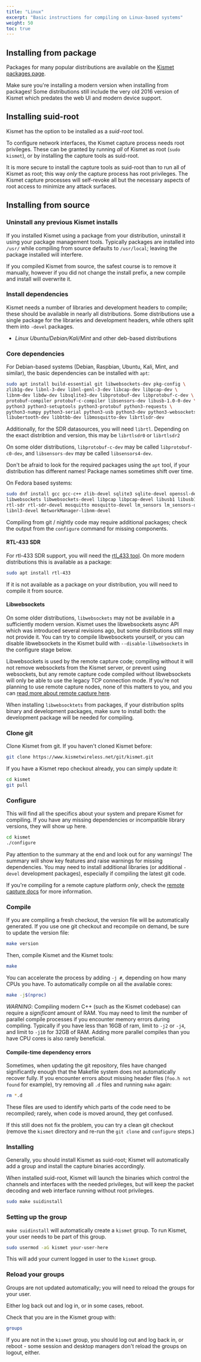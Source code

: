 ```yaml
---
title: "Linux"
excerpt: "Basic instructions for compiling on Linux-based systems"
weight: 50
toc: true
---
```


## Installing from package

Packages for many popular distributions are available on the [Kismet packages page](/packages/).

Make sure you're installing a modern version when installing from packages!  Some distributions still include the very old 2016 version of Kismet which predates the web UI and modern device support.

## Installing suid-root

Kismet has the option to be installed as a *suid-root* tool.

To configure network interfaces, the Kismet capture process needs root privileges.  These can be granted by running *all* of Kismet as root (`sudo kismet`), or by installing the capture tools as suid-root.

It is more secure to install the capture tools as suid-root than to run all of Kismet as root; this way *only* the capture process has root privileges.  The Kismet capture processes will self-revoke all but the necessary aspects of root access to minimize any attack surfaces.

## Installing from source

### Uninstall any previous Kismet installs

If you installed Kismet using a package from your distribution, uninstall it using your package management tools.  Typically packages are installed into `/usr/` while compiling from source defaults to `/usr/local`; leaving the package installed will interfere.

If you compiled Kismet from source, the safest course is to remove it manually, however if you did not change the install prefix, a new compile and install will overwrite it.

### Install dependencies

Kismet needs a number of libraries and  development headers to compile; these should be available in nearly all
distributions.  Some distributions use a single package for the libraries and development headers, while others split them
into `-devel` packages.

* *Linux Ubuntu/Debian/Kali/Mint* and other deb-based distributions

### Core dependencies

For Debian-based systems (Debian, Raspbian, Ubuntu, Kali, Mint, and similar), the basic dependencies can be installed with `apt`:

```bash
sudo apt install build-essential git libwebsockets-dev pkg-config \
zlib1g-dev libnl-3-dev libnl-genl-3-dev libcap-dev libpcap-dev \
libnm-dev libdw-dev libsqlite3-dev libprotobuf-dev libprotobuf-c-dev \
protobuf-compiler protobuf-c-compiler libsensors-dev libusb-1.0-0-dev \
python3 python3-setuptools python3-protobuf python3-requests \
python3-numpy python3-serial python3-usb python3-dev python3-websockets \
libubertooth-dev libbtbb-dev libmosquitto-dev librtlsdr-dev
```

Additionally, for the SDR datasources, you will need `librtl`.  Depending on the
exact distribtion and version, this may be `librtlsdr0` or `librtlsdr2`

On some older distributions, `libprotobuf-c-dev` may be called
`libprotobuf-c0-dev`, and `libsensors-dev` may be called `libsensors4-dev`.

Don't be afraid to look for the required packages using the `apt` tool, if your
distribution has different names!  Package names sometimes shift over time.

On Fedora based systems:

```bash
sudo dnf install gcc gcc-c++ zlib-devel sqlite3 sqlite-devel openssl-devel \
libwebsockets libwebsockets-devel libpcap libpcap-devel libusb1 libusb1-devel \
rtl-sdr rtl-sdr-devel mosquitto mosquitto-devel lm_sensors lm_sensors-devel \
libnl3-devel NetworkManager-libnm-devel
```

Compiling from git / nightly code may require additional packages; check the
output from the `configure` command for missing components.

#### RTL-433 SDR

For rtl-433 SDR support, you will need the [rtl_433 tool](https://github.com/merbanan/rtl_433).  On more modern distributions this is available as a package:

```bash
sudo apt install rtl-433
```

If it is not available as a package on your distribution, you will need to compile it from source.

#### Libwebsockets

On some older distributions, `libwebsockets` may not be available in a sufficiently modern version.  Kismet uses the libwebsockets async
API which was introduced several revisions ago, but some distributions still may not provide it.  You can try to compile libwebsockets
yourself, or you can disable libwebsockets in the Kismet build with `--disable-libwebsockets` in the configure stage below.

Libwebsockets is used by the remote capture code; compiling without it will not remove websockets from the Kismet server,
or prevent using websockets, but any remote capture code compiled without libwebsockets will only be able to use the legacy
TCP connection mode.  If you're not planning to use remote capture nodes, none of this matters to you, and you can
[read more about remote capture here](/docs/readme/remotecap/remotecap/).

When installing `libwebsocktets` from packages, if your distribution splits binary and development packages, make sure to
install both: the development package will be needed for compiling.

### Clone git

Clone Kismet from git.  If you haven't cloned Kismet before:

```bash
git clone https://www.kismetwireless.net/git/kismet.git
```

If you have a Kismet repo checkout already, you can simply update it:

```bash
cd kismet
git pull
```

### Configure

This will find all the specifics about your system and prepare Kismet for compiling.  If you have any missing dependencies
or incompatible library versions, they will show up here.

```bash
cd kismet
./configure
```

Pay attention to the summary at the end and look out for any warnings! The summary will show key features and raise warnings for missing
dependencies.  You may need to install additional libraries (or additional `-devel` development packages), especially if compiling the
latest git code.

If you're compiling for a remote capture platform *only*, check the [remote capture docs](/docs/readme/remotecap/remotecap/) for more information.

### Compile

If you are compiling a fresh checkout, the version file will be automatically generated.  If you use one git checkout and recompile
on demand, be sure to update the version file:

```bash
make version
```

Then, compile Kismet and the Kismet tools:

```bash
make
```

You can accelerate the process by adding `-j #`, depending on how many CPUs you have.  To automatically compile on all the available cores:

```bash
make -j$(nproc)
```

*WARNING*: Compiling modern C++ (such as the Kismet codebase) can require a *significant* amount of RAM.  You may need to limit the
number of parallel compile processes if you encounter memory errors during compiling.  Typically if you have less than 16GB of ram,
limit to `-j2` or `-j4`, and limit to `-j10` for 32GB of RAM.  Adding more parallel compiles than you have CPU cores is also rarely
beneficial.

#### Compile-time dependency errors

Sometimes, when updating the git repository, files have changed significantly enough that the Makefile system does not automatically recover fully.  If you encounter errors about missing header files (`foo.h not found` for example), try removing all `.d` files and running `make` again:

```bash
rm *.d
```

These files are used to identify which parts of the code need to be recompiled; rarely, when code is moved around, they get confused.

If this still does not fix the problem, you can try a clean git checkout (remove the `kismet` directory and re-run the `git clone` and `configure` steps.)

### Installing

Generally, you should install Kismet as suid-root; Kismet will automatically add a group and install the capture binaries accordingly.

When installed suid-root, Kismet will launch the binaries which control the channels and interfaces with the needed privileges, but will keep the packet decoding and web interface running without root privileges.

```bash
sudo make suidinstall
```

### Setting up the group

`make suidinstall` will automatically create a `kismet` group.  To run Kismet, your user needs to be part of this group.

```bash
sudo usermod -aG kismet your-user-here
```

This will add your current logged in user to the `kismet` group.

### Reload your groups

Groups are not updated automatically; you will need to reload the groups for your user.

Either log back out and log in, or in some cases, reboot.

Check that you are in the Kismet group with:

```bash
groups
```

If you are not in the `kismet` group, you should log out and log back in, or reboot - some session and desktop managers don't reload the groups on logout, either.
